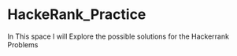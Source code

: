 # HackeRank_Practice
In This space I will Explore the possible solutions for the Hackerrank Problems

